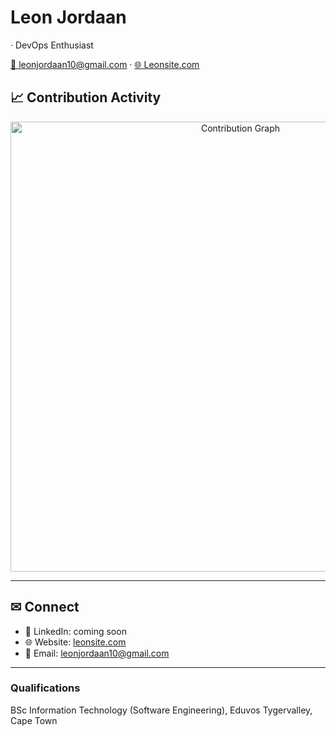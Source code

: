 # Leon Jordaan
 · DevOps Enthusiast

[📧 leonjordaan10@gmail.com](mailto:leonjordaan10@gmail.com) · [🌐 Leonsite.com](https://leonsite.com)

<!-- ────────────────────────────────────────────────────────────────────── -->
## 📈 Contribution Activity

<p align="center">
  <img src="https://github-readme-activity-graph.vercel.app/graph?username=Satsujjinn&theme=github-dark&show_indicators=true&area=true" width="720" alt="Contribution Graph" />
</p>

---

<!-- ────────────────────────────────────────────────────────────────────── -->
## ✉ Connect

- 💼 LinkedIn: coming soon
- 🌐 Website: [leonsite.com](https://leonsite.com)
- 📧 Email: [leonjordaan10@gmail.com](mailto:leonjordaan10@gmail.com)

---

<!-- ────────────────────────────────────────────────────────────────────── -->
### Qualifications

BSc Information Technology (Software Engineering), Eduvos Tygervalley, Cape Town

